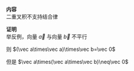 **内容**  
二重叉积不支持结合律  
  
**证明**  
举反例，向量 $\vec a$ 与向量 $\vec b$ 不平行  
  
则 $(\vec a\times\vec a)\times\vec b=\vec 0$  
  
但是 $\vec a\times(\vec a\times\vec b)\neq\vec 0$  
